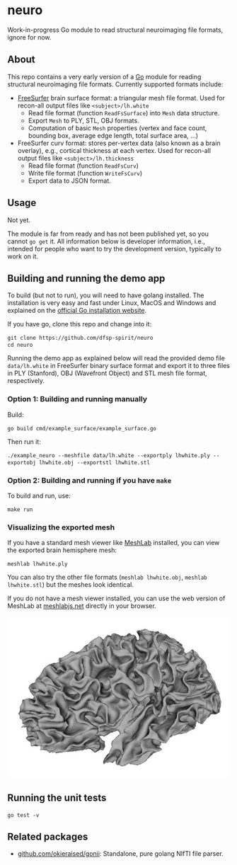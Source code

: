 # neuro
Work-in-progress Go module to read structural neuroimaging file formats, ignore for now.

## About

This repo contains a very early version of a [Go](https://go.dev/) module for reading structural neuroimaging file formats. Currently supported formats include:

* [FreeSurfer](https://freesurfer.net) brain surface format: a triangular mesh file format. Used for recon-all output files like `<subject>/lh.white`
    - Read file format (function `ReadFsSurface`) into `Mesh` data structure.
    - Export `Mesh` to PLY, STL, OBJ formats.
    - Computation of basic `Mesh` properties (vertex and face count, bounding box, average edge length, total surface area, ...)
* FreeSurfer curv format: stores per-vertex data (also known as a brain overlay), e.g., cortical thickness at each vertex. Used for recon-all output files like `<subject>/lh.thickness`
    - Read file format (function `ReadFsCurv`)
    - Write file format (function `WriteFsCurv`)
    - Export data to JSON format.


## Usage

Not yet.

The module is far from ready and has not been published yet, so you cannot `go get` it. All information below is developer information, i.e., intended for people who want to try the development version, typically to work on it.


## Building and running the demo app

To build (but not to run), you will need to have golang installed. The installation is very easy and fast under Linux, MacOS and Windows and explained on the [official Go installation website](https://go.dev/doc/install).

If you have go, clone this repo and change into it:

```shell
git clone https://github.com/dfsp-spirit/neuro
cd neuro
```

Running the demo app as explained below will read the provided demo file `data/lh.white` in FreeSurfer binary surface format and export it to three files in PLY (Stanford), OBJ (Wavefront Object) and STL mesh file format, respectively.


### Option 1: Building and running manually

Build:

```shell
go build cmd/example_surface/example_surface.go
```

Then run it:

```shell
./example_neuro --meshfile data/lh.white --exportply lhwhite.ply --exportobj lhwhite.obj --exportstl lhwhite.stl
```


### Option 2: Building and running if you have `make`

To build and run, use:

```shell
make run
```

### Visualizing the exported mesh


If you have a standard mesh viewer like [MeshLab](https://www.meshlab.net/) installed, you can view the exported brain hemisphere mesh:

```shell
meshlab lhwhite.ply
```

You can also try the other file formats (`meshlab lhwhite.obj`, `meshlab lhwhite.stl`) but the meshes look identical.

If you do not have a mesh viewer installed, you can use the web version of MeshLab at [meshlabjs.net](http://www.meshlabjs.net/) directly in your browser.

![Vis](./lhwhite.jpg?raw=true "Visualization of the demo brain mesh.")


## Running the unit tests

```shell
go test -v
```

## Related packages

* [github.com/okieraised/gonii](https://github.com/okieraised/gonii): Standalone, pure golang NIfTI file parser.